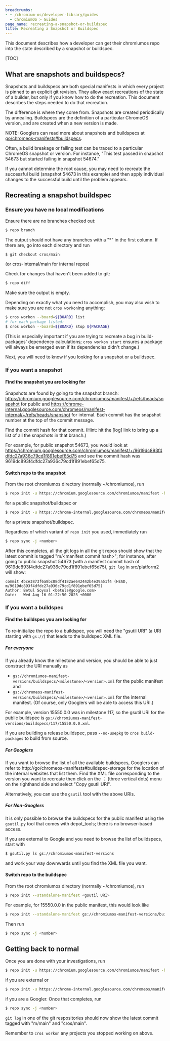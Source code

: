 ```yaml
---
breadcrumbs:
- - /chromium-os/developer-library/guides
  - ChromiumOS > Guides
page_name: recreating-a-snapshot-or-buildspec
title: Recreating a Snapshot or Buildspec
---
```



This document describes how a developer can get their chromiumos repo into the
state described by a snapshot or buildspec.

[TOC]

## What are snapshots and buildspecs?

Snapshots and buildspecs are both special manifests in which every project is
pinned to an explicit git revision. They allow exact recreations of the state of
a builder, but only if you know how to do the recreation. This document
describes the steps needed to do that recreation.

The difference is where they come from. Snapshots are created periodically by
annealing. Buildspecs are the definition of a particular ChromeOS version, and
are created when a new version is made.

NOTE: Googlers can read more about snapshots and buildspecs at
[go/chromeos-manifests#buildspecs](http://go/chromeos-manifests#buildspecs).

Often, a build breakage or failing test can be traced to a particular ChromeOS
snapshot or version. For instance, "This test passed in snapshot 54673 but
started failing in snapshot 54674."

If you cannot determine the root cause, you may need to recreate the successful
build (snapshot 54673 in this example) and then apply individual changes to
the successful build until the problem appears.

## Recreating a snapshot buildspec

### Ensure you have no local modifications

Ensure there are no branches checked out:
``` sh
$ repo branch
```
The output should not have any branches with a "*" in the first column. If there
are, go into each directory and run
``` sh
$ git checkout cros/main
```
(or cros-internal/main for internal repos)


Check for changes that haven't been added to git:
``` sh
$ repo diff
```
Make sure the output is empty.

Depending on exactly what you need to accomplish, you may also wish to make
sure you are not `cros workon`ing anything:
``` sh
$ cros workon --board=${BOARD} list
# for each package listed:
$ cros workon --board=${BOARD} stop ${PACKAGE}
```
(This is especially important if you are trying to recreate a bug in
build-packages' dependency calculations; `cros workon start` ensures a package
will always be emerged even if its dependencies didn't change.)

Next, you will need to know if you looking for a snapshot or a buildspec.

### If you want a snapshot
#### Find the snapshot you are looking for

Snapshots are found by going to the snapshot branch:
https://chromium.googlesource.com/chromiumos/manifest/+/refs/heads/snapshot for
public and
https://chrome-internal.googlesource.com/chromeos/manifest-internal/+/refs/heads/snapshot
for internal. Each commit has the snapshot number at the top of the commit
message.

Find the commit hash for that commit. (Hint: hit the \[log\] link to bring up a
list of all the snapshots in that branch.)

For example, for public snapshot 54673, you would look at
https://chromium.googlesource.com/chromiumos/manifest/+/9619dc893f4dfdc27a936c79cd1f891ebef65d75
and see the commit hash was 9619dc893f4dfdc27a936c79cd1f891ebef65d75.

#### Switch repo to the snapshot

From the root chromiumos directory (normally ~/chromiumos), run
``` sh
$ repo init -u https://chromium.googlesource.com/chromiumos/manifest -b <commit hash>
```
for a public snapshot/buildspec or
``` sh
$ repo init -u https://chrome-internal.googlesource.com/chromeos/manifest-internal  -b <commit hash>
```
for a private snapshot/buildspec.

Regardless of which variant of `repo init` you used, immediately run
``` sh
$ repo sync -j <number>
```

After this completes, all the git logs in all the git repos should show that the
latest commit is tagged "m/\<manifest commit hash\>"; for instance, after going
to public snapshot 54673 (with a manifest commit hash of
9619dc893f4dfdc27a936c79cd1f891ebef65d75), `git log` in src/platform2 will show:

```
commit 4bce3873f6a8bc88df4182ae642442b4e39a51f4 (HEAD, m/9619dc893f4dfdc27a936c79cd1f891ebef65d75)
Author: Betul Soysal <betuls@google.com>
Date:   Wed Aug 16 01:22:50 2023 +0000
```

### If you want a buildspec
#### Find the buildspec you are looking for

To re-initialize the repo to a buildspec, you will need the "gsutil URI" (a
URI starting with `gs://`) that leads to the buildspec XML file.

##### For everyone

If you already know the milestone and version, you should be able to just
construct the URI manually as
* `gs://chromiumos-manifest-versions/buildspecs/<milestone>/<version>.xml` for
  the public manifest and
* `gs://chromeos-manifest-versions/buildspecs/<milestone>/<version>.xml` for
  the internal manifest. (Of course, only Googlers will be able to access this
  URI.)

For example, version 15550.0.0 was in milestone 117, so the gsutil URI for
the public buildspec is
`gs://chromiumos-manifest-versions/buildspecs/117/15550.0.0.xml`.

If you are building a release buildspec, pass `--no-usepkg` to `cros
build-packages` to build from source.

##### For Googlers

If you want to browse the list of all the available buildspecs, Googlers can
refer to http://go/chromeos-manifests#buildspec-storage for the location of the
internal websites that list them. Find the XML file corresponding to the version
you want to recreate then click on the ⋮ (three vertical dots) menu on the
righthand side and select "Copy gsutil URI".

Alternatively, you can use the `gsutil` tool with the above URIs.

##### For Non-Googlers

It is only possible to browse the buildspecs for the public manifest using the
`gsutil.py` tool that comes with depot_tools; there is no browser-based access.

If you are external to Google and you need to browse the list of buildspecs,
start with
``` sh
$ gsutil.py ls gs://chromiumos-manifest-versions
```
and work your way downwards until you find the XML file you want.

#### Switch repo to the buildspec

From the root chromiumos directory (normally ~/chromiumos), run
``` sh
$ repo init --standalone-manifest <gsutil URI>
```

For example, for 15550.0.0 in the public manifest, this would look like
``` sh
$ repo init --standalone-manifest gs://chromiumos-manifest-versions/buildspecs/117/15550.0.0.xml
```

Then run
``` sh
$ repo sync -j <number>
```

## Getting back to normal

Once you are done with your investigations, run
``` sh
$ repo init -u https://chromium.googlesource.com/chromiumos/manifest -b HEAD
```
if you are external or
``` sh
$ repo init -u https://chrome-internal.googlesource.com/chromeos/manifest-internal -b HEAD
```
if you are a Googler. Once that completes, run
``` sh
$ repo sync -j <number>
```

`git log` in one of the git respositories should now show the latest commit
tagged with "m/main" and "cros/main".

Remember to `cros workon` any projects you stopped working on above.
